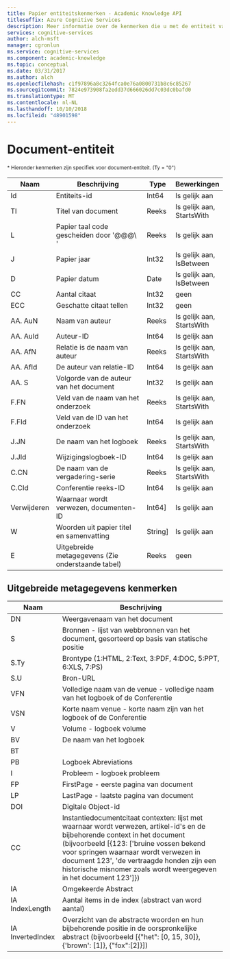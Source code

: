 ```yaml
---
title: Papier entiteitskenmerken - Academic Knowledge API
titlesuffix: Azure Cognitive Services
description: Meer informatie over de kenmerken die u met de entiteit van het document in de Academic Knowledge API gebruiken kunt.
services: cognitive-services
author: alch-msft
manager: cgronlun
ms.service: cognitive-services
ms.component: academic-knowledge
ms.topic: conceptual
ms.date: 03/31/2017
ms.author: alch
ms.openlocfilehash: c1f97896a8c3264fca0e76a0800731b8c6c85267
ms.sourcegitcommit: 7824e973908fa2edd37d666026dd7c03dc0bafd0
ms.translationtype: MT
ms.contentlocale: nl-NL
ms.lasthandoff: 10/10/2018
ms.locfileid: "48901598"
---
```

# <a name="paper-entity"></a>Document-entiteit

<sub> * Hieronder kenmerken zijn specifiek voor document-entiteit. (Ty = "0") </sub>


Naam    |Beschrijving                                        |Type       | Bewerkingen
------- | ------------------------------------------------- | --------- | ----------------------------
Id      |Entiteits-id                                          |Int64      |Is gelijk aan
TI      |Titel van document                                        |Reeks     |Is gelijk aan,<br/>StartsWith
L       |Papier taal code gescheiden door '\@@@\ '            |Reeks     |Is gelijk aan
J       |Papier jaar                                         |Int32      |Is gelijk aan,<br/>IsBetween
D       |Papier datum                                         |Date       |Is gelijk aan,<br/>IsBetween
CC      |Aantal citaat                                     |Int32      |geen  
ECC     |Geschatte citaat tellen                           |Int32      |geen
AA. AuN  |Naam van auteur                                        |Reeks     |Is gelijk aan,<br/>StartsWith
AA. AuId |Auteur-ID                                          |Int64      |Is gelijk aan
AA. AfN  |Relatie is de naam van auteur                            |Reeks     |Is gelijk aan,<br/>StartsWith
AA. AfId |De auteur van relatie-ID                              |Int64      |Is gelijk aan
AA. S    |Volgorde van de auteur van het document                         |Int32      |Is gelijk aan
F.FN    |Veld van de naam van het onderzoek                                |Reeks     |Is gelijk aan,<br/>StartsWith
F.FId   |Veld van de ID van het onderzoek                                  |Int64      |Is gelijk aan
J.JN    |De naam van het logboek                                       |Reeks     |Is gelijk aan,<br/>StartsWith
J.JId   |Wijzigingslogboek-ID                                         |Int64      |Is gelijk aan
C.CN    |De naam van de vergadering-serie                             |Reeks     |Is gelijk aan,<br/>StartsWith
C.CId   |Conferentie reeks-ID                               |Int64      |Is gelijk aan
Verwijderen     |Waarnaar wordt verwezen, documenten-ID                              |Int64]    |Is gelijk aan
W       |Woorden uit papier titel en samenvatting                |String]   |Is gelijk aan
E       |Uitgebreide metagegevens (Zie onderstaande tabel)                |Reeks     |geen  
        


## <a name="extended-metadata-attributes"></a>Uitgebreide metagegevens kenmerken ##

Naam    | Beschrijving               
--------|---------------------------    
DN      | Weergavenaam van het document 
S       | Bronnen - lijst van webbronnen van het document, gesorteerd op basis van statische positie
S.Ty    | Brontype (1:HTML, 2:Text, 3:PDF, 4:DOC, 5:PPT, 6:XLS, 7:PS)
S.U     | Bron-URL
VFN     | Volledige naam van de venue - volledige naam van het logboek of de Conferentie
VSN     | Korte naam venue - korte naam zijn van het logboek of de Conferentie
V       | Volume - logboek volume
BV      | De naam van het logboek
BT      | 
PB      | Logboek Abreviations
I       | Probleem - logboek probleem
FP      | FirstPage - eerste pagina van document
LP      | LastPage - laatste pagina van document
DOI     | Digitale Object-id
CC      | Instantiedocumentcitaat contexten: lijst met waarnaar wordt verwezen, artikel-id's en de bijbehorende context in het document (bijvoorbeeld [{123: ['bruine vossen bekend voor springen waarnaar wordt verwezen in document 123', 'de vertraagde honden zijn een historische misnomer zoals wordt weergegeven in het document 123']})
IA      | Omgekeerde Abstract
IA IndexLength| Aantal items in de index (abstract van word aantal)
IA InvertedIndex| Overzicht van de abstracte woorden en hun bijbehorende positie in de oorspronkelijke abstract (bijvoorbeeld [{"het": [0, 15, 30]}, {'brown': [1]}, {"fox":[2]}])
